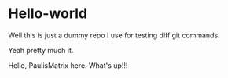 # Hello-world
Well this is just a dummy repo I use for testing diff git commands.

Yeah pretty much it.

Hello, PaulisMatrix here. What's up!!!

